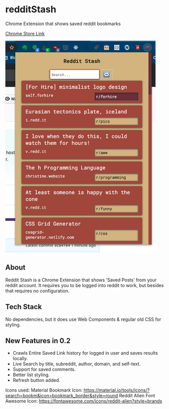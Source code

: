 # redditStash
Chrome Extension that shows saved reddit bookmarks

[Chrome Store Link](https://chrome.google.com/webstore/detail/reddit-stash/inhipkcfbhpbdeciibgjjghbnijhfjfo)

![Screenshot](./screenShot0.2.png)

## About
Reddit Stash is a Chrome Extension that shows 'Saved Posts' from your reddit account. It requires you to be logged into reddit to work, but besides that requires no configuration.

## Tech Stack
No dependencies, but it does use Web Components & regular old CSS for styling.

## New Features in 0.2
- Crawls Entire Saved Link history for logged in user and saves results locally.
- Live Search by title, subreddit, author, domain, and self-text. 
- Support for saved comments.
- Better list styling.
- Refresh button added.

Icons used:
Material Bookmark Icon: https://material.io/tools/icons/?search=bookm&icon=bookmark_border&style=round
Reddit Alien Font Awesome Icon: https://fontawesome.com/icons/reddit-alien?style=brands
